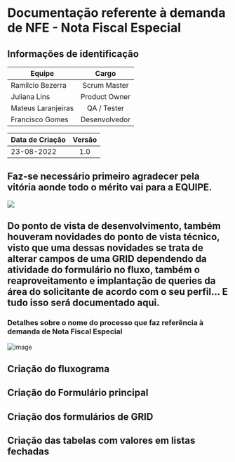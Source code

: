 # Documentação referente à demanda de NFE - Nota Fiscal Especial

 ## Informações de identificação 
| Equipe   |      Cargo      |
|----------|:-------------:|
| Ramílcio Bezerra |  Scrum Master |
| Juliana Lins |  Product Owner |
| Mateus Laranjeiras |    QA / Tester   |
| Francisco Gomes | Desenvolvedor |

|Data de Criação| Versão |
|----------|:-------------:|
|23-08-2022|1.0|
 
 
 
## Faz-se necessário primeiro agradecer pela vitória aonde todo o mérito vai para a EQUIPE.
![](https://media1.giphy.com/media/lnlAifQdenMxW/giphy.gif?cid=ecf05e47gja10kjfw7fknwe7f8nu5yktynthcera7if0e733&rid=giphy.gif&ct=g)


## Do ponto de vista de desenvolvimento, também houveram novidades do ponto de vista técnico, visto que uma dessas novidades se trata de alterar campos de uma GRID dependendo da atividade do formulário no fluxo, também o reaproveitamento e implantação de queries da área do solicitante de acordo com o seu perfil... E tudo isso será documentado aqui. 








### Detalhes sobre o nome do processo que faz referência à demanda de Nota Fiscal Especial
![image](https://user-images.githubusercontent.com/95197081/186149322-e0059a4a-39fe-49e3-a7ea-e39967af550c.png)




## Criação do fluxograma

## Criação do Formulário principal

## Criação dos formulários de GRID

## Criação das tabelas com valores em listas fechadas
